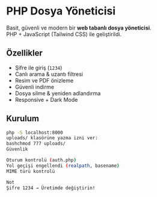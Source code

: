 # PHP Dosya Yöneticisi

Basit, güvenli ve modern bir **web tabanlı dosya yöneticisi**.  
PHP + JavaScript (Tailwind CSS) ile geliştirildi.

## Özellikler

- Şifre ile giriş (`1234`)
- Canlı arama & uzantı filtresi
- Resim ve PDF önizleme
- Güvenli indirme
- Dosya silme & yeniden adlandırma
- Responsive + Dark Mode

## Kurulum

```bash
php -S localhost:8000
uploads/ klasörüne yazma izni ver:
bashchmod 777 uploads/
Güvenlik

Oturum kontrolü (auth.php)
Yol geçişi engellendi (realpath, basename)
MIME türü kontrolü

Not
Şifre 1234 → Üretimde değiştirin!
